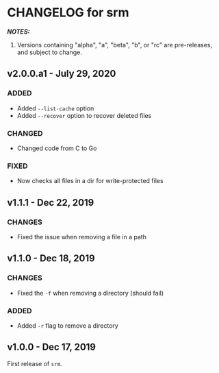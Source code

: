 # CHANGELOG for srm

_**NOTES:**_
 1. Versions containing "alpha", "a", "beta", "b", or "rc" are pre-releases, and
subject to change.

## v2.0.0.a1 - July 29, 2020

### ADDED
 - Added `--list-cache` option
 - Added `--recover` option to recover deleted files

### CHANGED
 - Changed code from C to Go

### FIXED
 - Now checks all files in a dir for write-protected files

## v1.1.1 - Dec 22, 2019

### CHANGES
 - Fixed the issue when removing a file in a path

## v1.1.0 - Dec 18, 2019

### CHANGES
 - Fixed the `-f` when removing a directory (should fail)

### ADDED
 - Added `-r` flag to remove a directory

## v1.0.0 - Dec 17, 2019

First release of `srm`.

<br>

